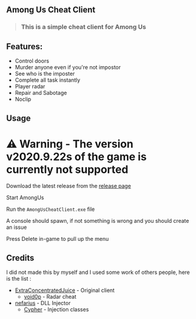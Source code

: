 ## Among Us Cheat Client
> ### This is a simple cheat client for Among Us

## Features:
- Control doors
- Murder anyone even if you're not impostor
- See who is the imposter
- Complete all task instantly
- Player radar
- Repair and Sabotage
- Noclip

## Usage
# :warning: Warning - The version v2020.9.22s of the game is currently not supported
Download the latest release from the [release page](https://github.com/Escartem/AmongUsCheatClient/releases)

Start AmongUs

Run the `AmongUsCheatClient.exe` file

A console should spawn, if not something is wrong and you should create an issue

Press Delete in-game to pull up the menu

## Credits
I did not made this by myself and I used some work of others people, here is the list :
- [ExtraConcentratedJuice](https://github.com/ExtraConcentratedJuice) - Original client
  - [void0p](https://github.com/v0idp) - Radar cheat
- [nefarius](https://github.com/nefarius) - DLL Injector
  - [Cypher](http://www.raptorfactor.com/) - Injection classes

